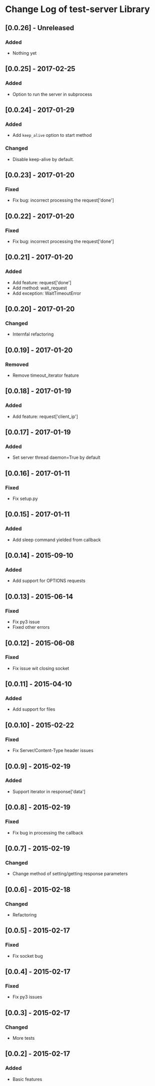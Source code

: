 # Change Log of test-server Library

## [0.0.26] - Unreleased
### Added
- Nothing yet

## [0.0.25] - 2017-02-25
### Added
- Option to run the server in subprocess

## [0.0.24] - 2017-01-29
### Added
- Add `keep_alive` option to start method

### Changed
- Disable keep-alive by default. 

## [0.0.23] - 2017-01-20
### Fixed
- Fix bug: incorrect processing the request['done']

## [0.0.22] - 2017-01-20
### Fixed
- Fix bug: incorrect processing the request['done']

## [0.0.21] - 2017-01-20
### Added
- Add feature: request['done']
- Add method: wait_request
- Add exception: WaitTimeoutError

## [0.0.20] - 2017-01-20
### Changed
- Internfal refactoring

## [0.0.19] - 2017-01-20
### Removed
- Remove timeout_iterator feature

## [0.0.18] - 2017-01-19
### Added
- Add feature: request['client_ip']

## [0.0.17] - 2017-01-19
### Added
- Set server thread daemon=True by default

## [0.0.16] - 2017-01-11
### Fixed
- Fix setup.py

## [0.0.15] - 2017-01-11
### Added
- Add sleep command yielded from callback

## [0.0.14] - 2015-09-10
### Added
- Add support for OPTIONS requests

## [0.0.13] - 2015-06-14
### Fixed
- Fix py3 issue
- Fixed other errors

## [0.0.12] - 2015-06-08
### Fixed
- Fix issue wit closing socket

## [0.0.11] - 2015-04-10
### Added
- Add support for files

## [0.0.10] - 2015-02-22
### Fixed
- Fix Server/Content-Type header issues

## [0.0.9] - 2015-02-19
### Added
- Support iterator in response['data']

## [0.0.8] - 2015-02-19
### Fixed
- Fix bug in processing the callback

## [0.0.7] - 2015-02-19
### Changed
- Change method of setting/getting response parameters

## [0.0.6] - 2015-02-18
### Changed
- Refactoring

## [0.0.5] - 2015-02-17
### Fixed
- Fix socket bug

## [0.0.4] - 2015-02-17
### Fixed
- Fix py3 issues

## [0.0.3] - 2015-02-17
### Changed
- More tests

## [0.0.2] - 2015-02-17
### Added
- Basic features
